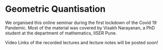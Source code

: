 # Geometric Quantisation

We organised this online seminar during the first lockdown of the Covid 19 Pandemic. Most of the material was covered by Visakh Narayanan, a PhD student at the department of mathematics, IISER Pune.

Video Links of the recorded lectures and lecture notes will be posted soon!
